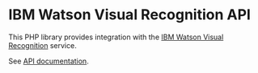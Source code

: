 # IBM Watson Visual Recognition API

This PHP library provides integration with the 
[IBM Watson Visual Recognition](http://www.ibm.com/smarterplanet/us/en/ibmwatson/developercloud/visual-recognition.html) 
service.

See [API documentation](https://www.ibm.com/smarterplanet/us/en/ibmwatson/developercloud/visual-recognition/api/v2/).